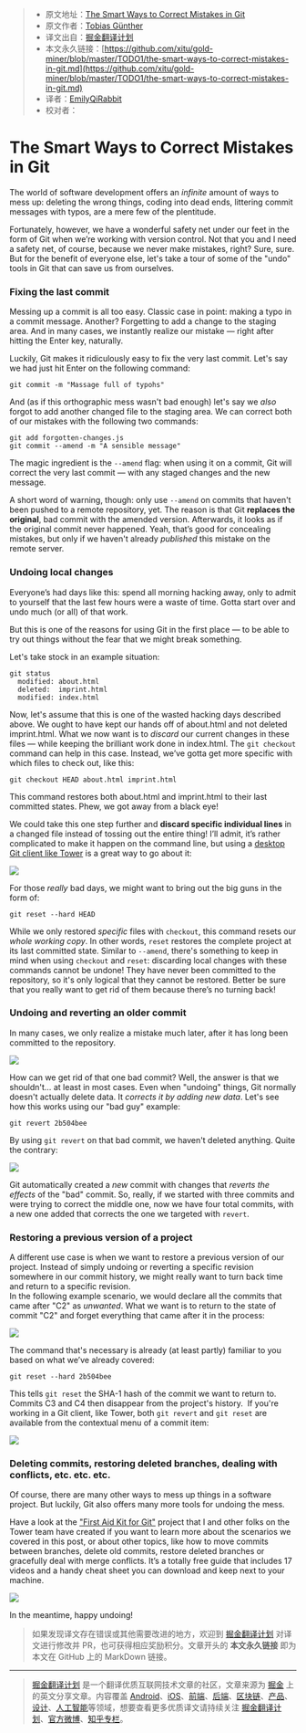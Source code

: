 > * 原文地址：[The Smart Ways to Correct Mistakes in Git](https://css-tricks.com/the-smart-ways-to-correct-mistakes-in-git/)
> * 原文作者：[Tobias Günther](https://css-tricks.com/author/tobiasgunther/)
> * 译文出自：[掘金翻译计划](https://github.com/xitu/gold-miner)
> * 本文永久链接：[https://github.com/xitu/gold-miner/blob/master/TODO1/the-smart-ways-to-correct-mistakes-in-git.md](https://github.com/xitu/gold-miner/blob/master/TODO1/the-smart-ways-to-correct-mistakes-in-git.md)
> * 译者：[EmilyQiRabbit](https://github.com/EmilyQiRabbit)
> * 校对者：

# The Smart Ways to Correct Mistakes in Git

The world of software development offers an _infinite_ amount of ways to mess up: deleting the wrong things, coding into dead ends, littering commit messages with typos, are a mere few of the plentitude.

​​Fortunately, however, we have a wonderful safety net under our feet in the form of Git when we’re working with version control. Not that you and I need a safety net, of course, because we never make mistakes, right? Sure, sure. But for the benefit of everyone else, let's take a tour of some of the "undo" tools in Git that can save us from ourselves.

### Fixing the last commit

​​Messing up a commit is all too easy. Classic case in point: making a typo in a commit message. Another? Forgetting to add a change to the staging area. And in many cases, we instantly realize our mistake — right after hitting the Enter key, naturally.

​​Luckily, Git makes it ridiculously easy to fix the very last commit. Let's say we had just hit Enter on the following command:

```
git commit -m "Massage full of typohs"
```

​​And (as if this orthographic mess wasn't bad enough) let's say we _also_ forgot to add another changed file to the staging area. We can correct both of our mistakes with the following two commands:

```
git add forgotten-changes.js
​​git commit --amend -m "A sensible message"
```

​​The magic ingredient is the `--amend​` flag: when using it on a commit, Git will correct the very last commit — with any staged changes and the new message.

​​A short word of warning, though: only use `--amend`​ on commits that haven't been pushed to a remote repository, yet. The reason is that Git **replaces the original**, bad commit with the amended version. Afterwards, it looks as if the original commit never happened. Yeah, that’s good for concealing mistakes, but only if we haven't already _published_ this mistake on the remote server.

### Undoing local changes

​​Everyone’s had days like this: spend all morning hacking away, only to admit to yourself that the last few hours were a waste of time. Gotta start over and undo much (or all) of that work.

​​But this is one of the reasons for using Git in the first place — to be able to try out things without the fear that we might break something.

​​Let's take stock in an example situation:

```
git status
​​  modified: about.html
​​  deleted:  imprint.html
​​  modified: index.html
```

​​Now, let's assume that this is one of the wasted hacking days described above. We ought to have kept our hands off of about.html and not deleted imprint.html. What we now want is to _discard_ our current changes in these files — while keeping the brilliant work done in index.html. ​​The `git checkout​` command can help in this case. Instead, we’ve gotta get more specific with which files to check out, like this:

```
git checkout HEAD about.html imprint.html
```

​​This command restores both about.html and imprint.html to their last committed states. Phew, we got away from a black eye!

​​We could take this one step further and **discard specific individual lines** in a changed file instead of tossing out the entire thing! I’ll admit, it’s rather complicated to make it happen on the command line, but using a [desktop Git client like Tower](https://www.git-tower.com/) is a great way to go about it:

![](https://css-tricks.com/wp-content/uploads/2019/02/tower-discard-single-lines-2.gif)

​​For those _really_ bad days, we might want to bring out the big guns in the form of:

```
git reset --hard HEAD
```

​​While we only restored _specific_ files with `checkout`​, this command resets our _whole working copy_. In other words, `reset`​ restores the complete project at its last committed state. ​​Similar to `--amend`​, there's something to keep in mind when using `checkout`​ and `reset`​: discarding local changes with these commands cannot be undone! They have never been committed to the repository, so it's only logical that they cannot be restored. Better be sure that you really want to get rid of them because there’s no turning back!

### Undoing and reverting an older commit

​​In many cases, we only realize a mistake much later, after it has long been committed to the repository.

![](https://res.cloudinary.com/css-tricks/image/upload/v1548698897/F9D13FDA-F04C-467F-A910-B944BB7AA196_a71qfi.png)

​​How can we get rid of that one bad commit? Well, the answer is that we shouldn't… at least in most cases. Even when "undoing" things, Git normally doesn't actually delete data. It _corrects it by adding new data_. Let's see how this works using our "bad guy" example:

```
git revert 2b504bee
```

​​By using `git revert`​ on that bad commit, we haven't deleted anything. Quite the contrary:

![](https://res.cloudinary.com/css-tricks/image/upload/v1548698922/F4BA4EB6-68CB-4ADB-B840-157A0FB094B8_pt0t26.png)

​​Git automatically created a _new_ commit with changes that _reverts the effects_ of the "bad" commit. So, really, if we started with three commits and were trying to correct the middle one, now we have four total commits, with a new one added that corrects the one we targeted with `revert`​.

### Restoring a previous version of a project

​​A different use case is when we want to restore a previous version of our project. Instead of simply undoing or reverting a specific revision somewhere in our commit history, we might really want to turn back time and return to a specific revision.
​​  
​​In the following example scenario, we would declare all the commits that came after "C2" as _unwanted_. What we want is to return to the state of commit "C2" and forget everything that came after it in the process:

![](https://res.cloudinary.com/css-tricks/image/upload/v1548698945/9F2F3E84-7499-4047-B3A1-812AD45D32A1_qcy0xt.png)

​​The command that's necessary is already (at least partly) familiar to you based on what we’ve already covered:

```
git reset --hard 2b504bee
```

​​This tells `git reset`​ the SHA-1 hash of the commit we want to return to. Commits C3 and C4 then disappear from the project's history.
​​
​​If you're working in a Git client, like Tower, both `git revert`​ and `git reset` are available from the contextual menu of a commit item:

![](https://res.cloudinary.com/css-tricks/image/upload/v1548699011/23F90DCB-BD37-4948-A309-0682FB961824_lc3t8d.png)

### ​​Deleting commits, restoring deleted branches, dealing with conflicts, etc. etc. etc.

​​Of course, there are many other ways to mess up things in a software project. But luckily, Git also offers many more tools for undoing the mess.

​​Have a look at the ["First Aid Kit for Git"](https://www.git-tower.com/learn/git/first-aid-kit) project that I and other folks on the Tower team have created if you want to learn more about the scenarios we covered in this post, or about other topics, like how to move commits between branches, delete old commits, restore deleted branches or gracefully deal with merge conflicts. It’s a totally free guide that includes 17 videos and a handy cheat sheet you can download and keep next to your machine.

[![](https://res.cloudinary.com/css-tricks/image/upload/v1548699043/7A41F2B2-96C4-483C-8639-B7A35F305681_vafnlo.png)](https://www.git-tower.com/learn/git/first-aid-kit)

​​In the meantime, happy undoing!

> 如果发现译文存在错误或其他需要改进的地方，欢迎到 [掘金翻译计划](https://github.com/xitu/gold-miner) 对译文进行修改并 PR，也可获得相应奖励积分。文章开头的 **本文永久链接** 即为本文在 GitHub 上的 MarkDown 链接。

---

> [掘金翻译计划](https://github.com/xitu/gold-miner) 是一个翻译优质互联网技术文章的社区，文章来源为 [掘金](https://juejin.im) 上的英文分享文章。内容覆盖 [Android](https://github.com/xitu/gold-miner#android)、[iOS](https://github.com/xitu/gold-miner#ios)、[前端](https://github.com/xitu/gold-miner#前端)、[后端](https://github.com/xitu/gold-miner#后端)、[区块链](https://github.com/xitu/gold-miner#区块链)、[产品](https://github.com/xitu/gold-miner#产品)、[设计](https://github.com/xitu/gold-miner#设计)、[人工智能](https://github.com/xitu/gold-miner#人工智能)等领域，想要查看更多优质译文请持续关注 [掘金翻译计划](https://github.com/xitu/gold-miner)、[官方微博](http://weibo.com/juejinfanyi)、[知乎专栏](https://zhuanlan.zhihu.com/juejinfanyi)。
